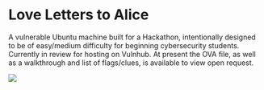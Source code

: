 # Love Letters to Alice

A vulnerable Ubuntu machine built for a Hackathon, intentionally designed to be of easy/medium difficulty for beginning cybersecurity students. Currently in review for hosting on Vulnhub. At present the OVA file, as well as a walkthrough and list of flags/clues, is available to view open request.

![](https://i.imgur.com/7UT8ZyZ.png)
